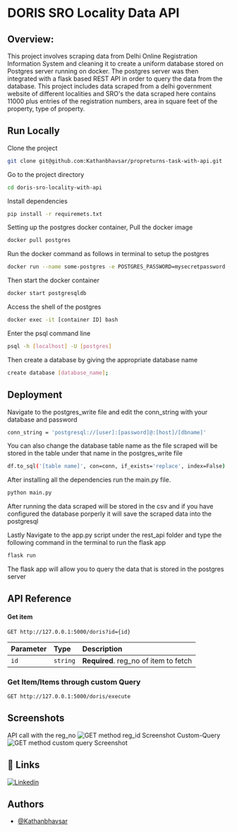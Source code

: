 
# DORIS SRO Locality Data API 
## Overview:
This project involves scraping data from Delhi Online Registration Information System and cleaning it to create a uniform database stored on Postgres server running on docker.
The postgres server was then integrated with a flask based REST API in order to query the data from the database.
This project includes data scraped from a delhi government website of different localities and SRO's the data scraped here contains 11000 plus entries of the registration numbers, area in square feet of the property, type of property.



## Run Locally

Clone the project

```bash
git clone git@github.com:Kathanbhavsar/propreturns-task-with-api.git
```

Go to the project directory

```bash
cd doris-sro-locality-with-api
```

Install dependencies


```bash
pip install -r requiremets.txt
```
Setting up the postgres docker container,
Pull the docker image
```bash
docker pull postgres
```
Run the docker command as follows in terminal to setup the postgres 
```bash
docker run --name some-postgres -e POSTGRES_PASSWORD=mysecretpassword -d postgres
```

Then start the docker container
```bash
docker start postgresqldb
```
Access the shell of the postgres
```bash
docker exec -it [container ID] bash
```
Enter the psql command line
```bash
psql -h [localhost] -U [postgres]
```
Then create a database by giving the appropriate database name
```bash
create database [database_name];
```
## Deployment

Navigate to the postgres_write file and edit the conn_string with your database and password
```bash
conn_string = 'postgresql://[user]:[password]@:[host]/[dbname]'
```
You can also change the database table name as the file scraped will be stored in the table under that name in the postgres_write file
```bash
df.to_sql('[table name]', con=conn, if_exists='replace', index=False)
```
After installing all the dependencies run the main.py file. 
```bash
python main.py
```
After running the data scraped will be stored in the csv and if you have configured the database porperly it will save the scraped data into the postgresql

Lastly Navigate to the app.py script under the rest_api folder and type the following command in the terminal to run the flask app
```bash
flask run
```
The flask app will allow you to query the data that is stored in the postgres server



## API Reference


#### Get item

```http
GET http://127.0.0.1:5000/doris?id={id}
```

| Parameter | Type     | Description                       |
| :-------- | :------- | :-------------------------------- |
| `id`      | `string` | **Required**. reg_no of item to fetch |

### Get Item/Items through custom Query

```http
GET http://127.0.0.1:5000/doris/execute
```


## Screenshots
API call with the reg_no
![GET method reg_id Screenshot]([https://raw.githubusercontent.com/Kathanbhavsar/propreturns-task-with-api/main/reg_no_call.png](https://raw.githubusercontent.com/Kathanbhavsar/doris-sro-locality-with-api/main/reg_no_call.png?token=GHSAT0AAAAAAB2PBURIZ2ERE6XW4WUOIEIYY5JFJVQ))
Custom-Query 
![GET method custom query Screenshot]([https://raw.githubusercontent.com/Kathanbhavsar/propreturns-task-with-api/main/custom-query.png](https://raw.githubusercontent.com/Kathanbhavsar/doris-sro-locality-with-api/main/custom-query.png?token=GHSAT0AAAAAAB2PBURJDJKLQDSGH5V4MMLCY5JFJFA))


## 🔗 Links
[![Linkedin](https://img.shields.io/badge/linkedin-0A66C2?style=for-the-badge&logo=linkedin&logoColor=white)](https://www.linkedin.com/in/kathan-bhavsar-852b72192/)



## Authors

- [@Kathanbhavsar](https://github.com/Kathanbhavsar)

